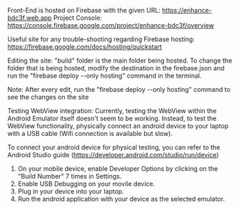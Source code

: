 Front-End is hosted on Firebase with the given URL: https://enhance-bdc3f.web.app
Project Console: https://console.firebase.google.com/project/enhance-bdc3f/overview

Useful site for any trouble-shooting regarding Firebase hosting: https://firebase.google.com/docs/hosting/quickstart

Editing the site: 
"build" folder is the main folder being hosted. To change the folder that is being hosted, modify the destination in the firebase.json
and run the "firebase deploy --only hosting" command in the terminal. 

Note: After every edit, run the "firebase deploy --only hosting" command to see the changes on the site

Testing WebView integration: 
Currently, testing the WebView within the Android Emulator itself doesn't seem to be working. Instead, to test the WebView functionality, 
physically connect an android device to your laptop with a USB cable (Wifi connection is available but slow). 

To connect your android device for physical testing, you can refer to the Android Studio guide (https://developer.android.com/studio/run/device)
1. On your mobile device, enable Developer Options by clicking on the "Build Number" 7 times in Settings.
2. Enable USB Debugging on your movile device.
3. Plug in your device into your laptop.
4. Run the android application with your device as the selected emulator. 
